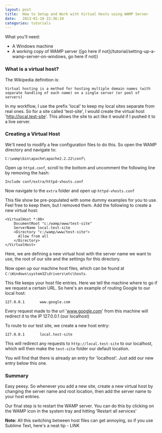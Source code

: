 ```yaml
---
layout: post
title:  How to Setup and Work with Virtual Hosts using WAMP Server
date:   2013-01-10 22:36:19
categories: tutorials
---
```


What you'll need:

* A Windows machine
* A working copy of WAMP server ([go here if not](/tutorial/setting-up-a-wamp-server-on-windows, go here if not))

### What is a virtual host?

The Wikipedia definition is:

    Virtual hosting is a method for hosting multiple domain names (with separate handling of each name) on a single server (or pool of servers)

In my workflow, I use the prefix 'local' to keep my local sites separate from real ones. So for a site called 'test-site', I would create the virtual host 'http://local.test-site'. This allows the site to act like it would if I pushed it to a live server.

### Creating a Virtual Host

We'll need to modify a few configuration files to do this. So open the WAMP directory and navigate to:

    C:\wamp\bin\apache\apache2.2.22\conf\

Open up `httpd.conf`, scroll to the bottom and uncomment the following line by removing the hash:

    Include conf/extra/httpd-vhosts.conf

Now navigate to the `extra` folder and open up `httpd-vhosts.conf`

This file show be pre-populated with some dummy examples for you to use. Feel free to keep them, but I removed them. Add the following to create a new virtual host:

    <VirtualHost *:80>
        DocumentRoot "c:/wamp/www/test-site"
        ServerName local.test-site
        <Directory "c:/wamp/www/test-site">
          Allow from all
        </Directory>
    </VirtualHost>

Here, we are defining a new virtual host with the server name we want to use, the root of our site and the settings for this directory.

Now open up our machine host files, which can be found at `C:\Windows\system32\drivers\etc\hosts`.

This file keeps your host file entries. Here we tell the machine where to go if we request a certain URL. So here's an example of routing Google to our local host:

    127.0.0.1       www.google.com

Every request made to the url 'www.google.com' from this machine will redirect it to the IP 127.0.0.1 (our localhost)

To route to our test site, we create a new host entry:

    127.0.0.1       local.test-site

This will redirect any requests to `http://local.test-site` to our localhost, which will then make the `test-site` folder our default location.

You will find that there is already an entry for 'localhost'. Just add our new entry below this one.

### Summary

Easy peesy. So whenever you add a new site, create a new virtual host by changing the server name and root location, then add the server name to your host entries.

Our final step is to restart the WAMP server. You can do this by clicking on the WAMP icon in the system tray and hitting 'Restart all services'

**Note:** All this switching between host files can get annoying, so if you use Sublime Text, here's a neat tip - LINK
